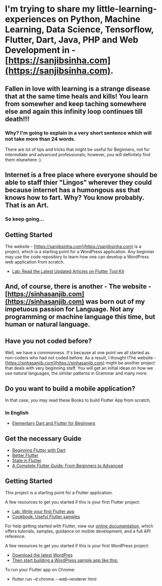 # I'm trying to share my little-learning-experiences on Python, Machine Learning, Data Science, Tensorflow, Flutter, Dart, Java, PHP and Web Development in - [https://sanjibsinha.com](https://sanjibsinha.com).

## Fallen in love with learning is a strange disease that at the same time heals and kills! You learn from somewher and keep taching somewhere else and again this infinity loop continues till death!!!
### Why? I'm going to explain in a very short sentence which will not take more than 24 words. 
There are lot of tips and tricks that might be useful for Beginners, not for intermdiate and advanced professionals; however, you will definitely find them elsewhere :). 
## Internet is a free place where everyone should be able to staff thier "Lingos" wherever they could because internet has a humongous ass that knows how to fart. Why? You know probably. That is an Art.
### So keep going...

## Getting Started

The website - [https://sanjibsinha.com](https://sanjibsinha.com) is a project, which is a starting point for a WordPress application. Any beginner may use the code repository to learn how one can develop a WordPress web application from scratch.

- [Lab: Read the Latest Updated Articles on Flutter Tool Kit](https://sanjibsinha.com/category/flutter)

## And, of course, there is another - The website - [https://sinhasanjib.com](https://sinhasanjib.com) was born out of my impetuous passion for Language. Not any programming or machine language this time, but human or natural language. 

## Have you not coded before?
Well, we have a commonness. 
It's because at one point we all started as non-coders who had not coded before. 
As a result, I thought tThe website - [https://sinhasanjib.com](https://sinhasanjib.com) might be another project that deals with very beginning staff.
You will get an initial ideas on how we use natural languages, the similar patterns in Grammar and many more. 
## Do you want to build a mobile application?
In that case, you may read these Books to build Flutter App from scratch.
### In English
- [Elementary Dart and Flutter for Beginners](https://leanpub.com/elementarydartandflutterforbeginners)



## Get the necessary Guide


- [Beginning Flutter with Dart](https://leanpub.com/beginningflutterwithdart)
- [Better Flutter](https://leanpub.com/betterflutter)
- [State in Flutter](https://leanpub.com/stateinflutter)
- [A Complete Flutter Guide: From Beginners to Advanced](https://leanpub.com/b/acompleteflutterguidefrombeginnerstoadvanced)


## Getting Started

This project is a starting point for a Flutter application.

A few resources to get you started if this is your first Flutter project:

- [Lab: Write your first Flutter app](https://flutter.dev/docs/get-started/codelab)
- [Cookbook: Useful Flutter samples](https://flutter.dev/docs/cookbook)

For help getting started with Flutter, view our
[online documentation](https://flutter.dev/docs), which offers tutorials,
samples, guidance on mobile development, and a full API reference.

A few resources to get you started if this is your first WordPress project:

- [Download the latest WordPres](https://wordpress.org)
- [Then start building a WordPress sample app like this:](https://sanjibsinha.com)

To run your Flutter app on Chrome:

- flutter run -d chrome --web-renderer html
